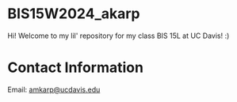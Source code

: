 # BIS15W2024_akarp

Hi! Welcome to my lil' repository for my class BIS 15L at UC Davis! :)

# Contact Information 
Email: amkarp@ucdavis.edu
